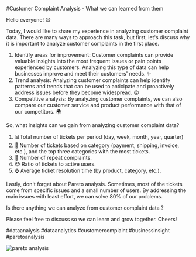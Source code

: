 #Customer Complaint Analysis - What we can learned from them

Hello everyone! 😄

Today, I would like to share my experience in analyzing customer complaint data. There are many ways to approach this task, but first, let's discuss why it is important to analyze customer complaints in the first place.

1.   Identify areas for improvement: Customer complaints can provide valuable insights into the most frequent issues or pain points experienced by customers. Analyzing this type of data can help businesses improve and meet their customers' needs. ✨
2.   Trend analysis: Analyzing customer complaints can help identify patterns and trends that can be used to anticipate and proactively address issues before they become widespread. 😡
3.   Competitive analysis: By analyzing customer complaints, we can also compare our customer service and product performance with that of our competitors. 🌍

So, what insights can we gain from analyzing customer complaint data?

1.   📊Total number of tickets per period (day, week, month, year, quarter)
2.   💬 Number of tickets based on category (payment, shipping, invoice, etc.), and the top three categories with the most tickets.
3.   💢 Number of repeat complaints.
4.   😈 Ratio of tickets to active users.
5.   ⌚ Average ticket resolution time (by product, category, etc.).

Lastly, don't forget about Pareto analysis. Sometimes, most of the tickets come from specific issues and a small number of users. By addressing the main issues with least effort, we can solve 80% of our problems.

Is there anything we can analyze from customer complaint data ?

Please feel free to discuss so we can learn and grow together. Cheers!

#dataanalysis #dataanalytics #customercomplaint #businessinsight #paretoanalysis

![pareto analysis](https://github.com/anaswick/my_portfolio/assets/24541471/8272f982-628c-4427-8c23-eb288b5152ab)
